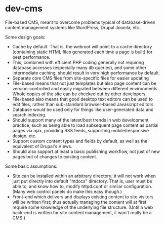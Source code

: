dev-cms
=======

File-based CMS, meant to overcome problems typical of database-driven content management systems like WordPress, Drupal Joomla, etc.

Some design goals:
- Cache by default. That is, the webroot will point to a cache directory (containing static HTML files generated each time a page is built) for best performance.
- This, combined with efficient PHP coding generally not requiring database accesses (especially many db queries), and some other intermediate caching, should result in very high performance by default.
- Separate core CMS files from site-specific files for easier updating
- File-based means that not just templates but also page content can be version-controlled and easily migrated between different environments. Whole copies of the site can be checked out by other developers.
- File-based also means that good desktop text editors can be used to edit files, rather than sub-standard browser-based Javascript editors.
- Database would be used only for things like user-generated data and search indexing.
- Should support many of the latest/best trends in web development practice, such as being able to load subsequent page content as partial pages via ajax, providing RSS feeds, supporting mobile/responsive design, etc.
- Support custom content types and fields by default, as well as the equivalent of Drupal's Views.
- Should also support at least a basic publishing workflow, not just of new pages but of changes to existing content.

Some basic assumptions:
- Site can be installed within an arbitrary directory; it will not work when just put directly into default "htdocs" directory. That is, user must be able to, and know how to, modify httpd.conf or similar configuration. (Many web control panels do make this easy though.)
- Front-end which delivers and displays existing content to site visitors will be written first; thus actually managing the content will at first require some knowledge of the underlying file structure. (Until a web back-end is written for site content management, it won't really be a CMS.)